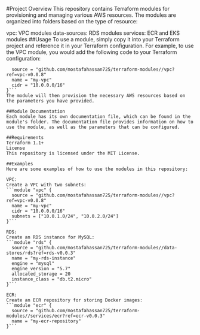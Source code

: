#Project Overview
This repository contains Terraform modules for provisioning and managing various AWS resources. The modules are organized into folders based on the type of resource:

vpc: VPC modules
data-sources: RDS modules
services: ECR and EKS modules
##Usage
To use a module, simply copy it into your Terraform project and reference it in your Terraform configuration. For example, to use the VPC module, you would add the following code to your Terraform configuration:

```module "vpc" {
  source = "github.com/mostafahassan725/terraform-modules//vpc?ref=vpc-v0.0.8"
  name = "my-vpc"
  cidr = "10.0.0.0/16"
}```
The module will then provision the necessary AWS resources based on the parameters you have provided.

##Module Documentation
Each module has its own documentation file, which can be found in the module's folder. The documentation file provides information on how to use the module, as well as the parameters that can be configured.

##Requirements
Terraform 1.1+
License
This repository is licensed under the MIT License.

##Examples
Here are some examples of how to use the modules in this repository:

VPC:
Create a VPC with two subnets:
```module "vpc" {
  source = "github.com/mostafahassan725/terraform-modules//vpc?ref=vpc-v0.0.8"
  name = "my-vpc"
  cidr = "10.0.0.0/16"
  subnets = ["10.0.1.0/24", "10.0.2.0/24"]
}```

RDS:
Create an RDS instance for MySQL:
```module "rds" {
  source = "github.com/mostafahassan725/terraform-modules//data-stores/rds?ref=rds-v0.0.3"
  name = "my-rds-instance"
  engine = "mysql"
  engine_version = "5.7"
  allocated_storage = 20
  instance_class = "db.t2.micro"
}```

ECR:
Create an ECR repository for storing Docker images:
```module "ecr" {
  source = "github.com/mostafahassan725/terraform-modules//services/ecr?ref=ecr-v0.0.3"
  name = "my-ecr-repository"
}```


